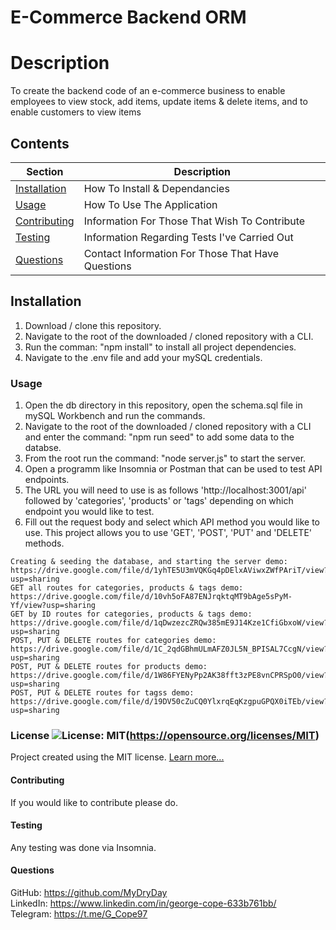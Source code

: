 # E-Commerce Backend ORM

  # Description
  To create the backend code of an e-commerce business to enable employees to view stock, add items, update items & delete items, and to enable customers to view items

  ## Contents
  Section                       | Description
  ----------------------------- | --------------------------------------------------
  [Installation](#Installation) | How To Install & Dependancies
  [Usage](#Usage)               | How To Use The Application
  [Contributing](#Contributing) | Information For Those That Wish To Contribute
  [Testing](#Testing)           | Information Regarding Tests I've Carried Out
  [Questions](#Questions)       | Contact Information For Those That Have Questions

  ## Installation
  1. Download / clone this repository. 
  2. Navigate to the root of the downloaded / cloned repository with a CLI. 
  3. Run the comman: "npm install" to install all project dependencies. 
  4. Navigate to the .env file and add your mySQL credentials.

  ### Usage
  1. Open the db directory in this repository, open the schema.sql file in mySQL Workbench and run the commands. 
  2. Navigate to the root of the downloaded / cloned repository with a CLI and enter the command: "npm run seed" to add some data to the databse. 
  3. From the root run the command: "node server.js" to start the server. 
  4. Open a programm like Insomnia or Postman that can be used to test API endpoints. 
  5. The URL you will need to use is as follows 'http://localhost:3001/api' followed by 'categories', 'products' or 'tags' depending on which endpoint you would like to test. 
  6. Fill out the request body and select which API method you would like to use. This project allows you to use 'GET', 'POST', 'PUT' and 'DELETE' methods. 

    Creating & seeding the database, and starting the server demo: https://drive.google.com/file/d/1yhTE5U3mVQKGq4pDElxAViwxZWfPAriT/view?usp=sharing  
    GET all routes for categories, products & tags demo: https://drive.google.com/file/d/10vh5oFA87ENJrqktqMT9bAge5sPyM-Yf/view?usp=sharing  
    GET by ID routes for categories, products & tags demo: https://drive.google.com/file/d/1qDwzezcZRQw385mE9J14Kze1CfiGbxoW/view?usp=sharing  
    POST, PUT & DELETE routes for categories demo: https://drive.google.com/file/d/1C_2qdGBhmULmAFZ0JL5N_BPISAL7CcgN/view?usp=sharing  
    POST, PUT & DELETE routes for products demo: https://drive.google.com/file/d/1W86FYENyPp2AK38fft3zPE8vnCPRSpO0/view?usp=sharing  
    POST, PUT & DELETE routes for tagss demo: https://drive.google.com/file/d/19DV50cZuCQ0YlxrqEqKzgpuGPQX0iTEb/view?usp=sharing  

  ### License ![License: MIT](https://img.shields.io/badge/License-MIT-yellow.svg)(https://opensource.org/licenses/MIT) 
 
  Project created using the MIT license.
  [Learn more...](https://opensource.org/licenses/MIT)

  #### Contributing
  If you would like to contribute please do.

  #### Testing
  Any testing was done via Insomnia.

  #### Questions
  GitHub: https://github.com/MyDryDay  
  LinkedIn: https://www.linkedin.com/in/george-cope-633b761bb/  
  Telegram: https://t.me/G_Cope97
